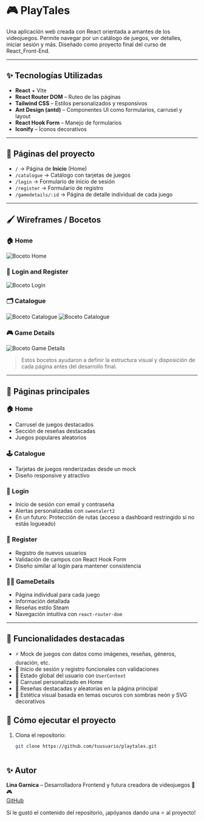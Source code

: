 # 🎮 PlayTales

Una aplicación web creada con React orientada a amantes de los videojuegos. Permite navegar por un catálogo de juegos, ver detalles, iniciar sesión y más. Diseñado como proyecto final del curso de React_Front-End.

---

## ✨ Tecnologías Utilizadas

- **React** + Vite
- **React Router DOM** – Ruteo de las páginas
- **Tailwind CSS** – Estilos personalizados y responsivos
- **Ant Design (antd)** – Componentes UI como formularios, carrusel y layout
- **React Hook Form** – Manejo de formularios
- **Iconify** – Íconos decorativos

---

## 📄 Páginas del proyecto

- `/` → Página de **Inicio** (Home)
- `/catalogue` → Catálogo con tarjetas de juegos
- `/login` → Formulario de inicio de sesión
- `/register` → Formulario de registro
- `/gamedetails/:id` → Página de detalle individual de cada juego

---

## 🖌️ Wireframes / Bocetos

### 🏠 Home
![Boceto Home](./src/assets/boceto-inicio.PNG)

### 🔐 Login and Register
![Boceto Login](./src/assets/boceto-registerlogin.PNG)

### 🗂️ Catalogue
![Boceto Catalogue](./src/assets/boceto-catalogoinicial.PNG)
![Boceto Catalogue](./src/assets/boceto-catalogofinal.PNG)
### 🎮 Game Details
![Boceto Game Details](./src/assets/boceto-detallesjuegos.PNG)

> Estos bocetos ayudaron a definir la estructura visual y disposición de cada página antes del desarrollo final.

---

## 📄 Páginas principales

### 🏠 Home
- Carrusel de juegos destacados
- Sección de reseñas destacadas
- Juegos populares aleatorios

### 🕹️ Catalogue
- Tarjetas de juegos renderizadas desde un mock
- Diseño responsive y atractivo

### 📝 Login
- Inicio de sesión con email y contraseña
- Alertas personalizadas con `sweetalert2`
- En un futuro: Protección de rutas (acceso a dashboard restringido si no estás logueado)

### 🧾 Register
- Registro de nuevos usuarios
- Validación de campos con React Hook Form
- Diseño similar al login para mantener consistencia

### 🕵️‍♀️ GameDetails
- Página individual para cada juego
- Información detallada
- Reseñas estilo Steam
- Navegación intuitiva con `react-router-dom`

---

## 🧠 Funcionalidades destacadas

- ⚡ Mock de juegos con datos como imágenes, reseñas, géneros, duración, etc.
- 👤 Inicio de sesión y registro funcionales con validaciones
- 🔐 Estado global del usuario con `UserContext`
- 🧩 Carrusel personalizado en Home
- 💬 Reseñas destacadas y aleatorias en la página principal
- 🌌 Estética visual basada en temas oscuros con sombras neón y SVG decorativos


## 🚀 Cómo ejecutar el proyecto

1. Clona el repositorio:
   ```bash
   git clone https://github.com/tuusuario/playtales.git



## ✨ Autor

**Lina Garnica** – Desarrolladora Frontend y futura creadora de videojuegos 🚀🎮  
[GitHub](https://github.com/vivsbee)


<p>Si le gustó el contenido del repositorio, ¡apóyanos dando una ⭐ al proyecto!</p>